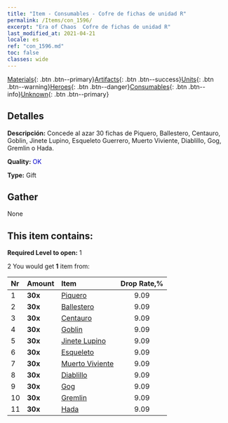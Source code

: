 ```yaml
---
title: "Item - Consumables - Cofre de fichas de unidad R"
permalink: /Items/con_1596/
excerpt: "Era of Chaos  Cofre de fichas de unidad R"
last_modified_at: 2021-04-21
locale: es
ref: "con_1596.md"
toc: false
classes: wide
---
```

 [Materials](/es/Items/){: .btn .btn--primary}[Artifacts](/es/Items/Artifacts/){: .btn .btn--success}[Units](/es/Items/Units/){: .btn .btn--warning}[Heroes](/es/Items/Heroes/){: .btn .btn--danger}[Consumables](/es/Items/Consumables/){: .btn .btn--info}[Unknown](/es/Items/Unknown/){: .btn .btn--primary}

## Detalles
 **Descripción:** Concede al azar 30 fichas de Piquero, Ballestero, Centauro, Goblin, Jinete Lupino, Esqueleto Guerrero, Muerto Viviente, Diablillo, Gog, Gremlin o Hada.

 **Quality:** <span style="color: #0000CD">OK</span>

 **Type:** Gift

## Gather

  None

## This item contains:

 **Required Level to open:** 1

 2 You would get **1** item  from:

  | Nr | Amount |     Item    | Drop Rate,% |
  |:---|:-------|:------------|:---------:|
  | 1 |  **30x** | [Piquero](/es/Items/unt_190/) | 9.09 | 
  | 2 |  **30x** | [Ballestero](/es/Items/unt_191/) | 9.09 | 
  | 3 |  **30x** | [Centauro](/es/Items/unt_199/) | 9.09 | 
  | 4 |  **30x** | [Goblin](/es/Items/unt_217/) | 9.09 | 
  | 5 |  **30x** | [Jinete Lupino](/es/Items/unt_218/) | 9.09 | 
  | 6 |  **30x** | [Esqueleto](/es/Items/unt_208/) | 9.09 | 
  | 7 |  **30x** | [Muerto Viviente](/es/Items/unt_209/) | 9.09 | 
  | 8 |  **30x** | [Diablillo](/es/Items/unt_226/) | 9.09 | 
  | 9 |  **30x** | [Gog](/es/Items/unt_227/) | 9.09 | 
  | 10 |  **30x** | [Gremlin](/es/Items/unt_235/) | 9.09 | 
  | 11 |  **30x** | [Hada](/es/Items/unt_262/) | 9.09 | 
